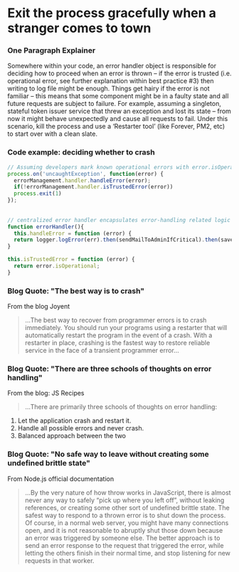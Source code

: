# Exit the process gracefully when a stranger comes to town


### One Paragraph Explainer

Somewhere within your code, an error handler object is responsible for deciding how to proceed when an error is thrown – if the error is trusted (i.e. operational error, see further explanation within best practice #3) then writing to log file might be enough. Things get hairy if the error is not familiar – this means that some component might be in a faulty state and all future requests are subject to failure. For example, assuming a singleton, stateful token issuer service that threw an exception and lost its state – from now it might behave unexpectedly and cause all requests to fail. Under this scenario, kill the process and use a ‘Restarter tool’ (like Forever, PM2, etc) to start over with a clean slate.



### Code example: deciding whether to crash

```javascript
// Assuming developers mark known operational errors with error.isOperational=true, read best practice #3
process.on('uncaughtException', function(error) {
  errorManagement.handler.handleError(error);
  if(!errorManagement.handler.isTrustedError(error))
  process.exit(1)
});
 
 
// centralized error handler encapsulates error-handling related logic
function errorHandler(){
  this.handleError = function (error) {
  return logger.logError(err).then(sendMailToAdminIfCritical).then(saveInOpsQueueIfCritical).then(determineIfOperationalError);
}

this.isTrustedError = function (error) {
  return error.isOperational;
}

```


### Blog Quote: "The best way is to crash"
From the blog Joyent

> …The best way to recover from programmer errors is to crash immediately. You should run your programs using a restarter that will automatically restart the program in the event of a crash. With a restarter in place, crashing is the fastest way to restore reliable service in the face of a transient programmer error…  


### Blog Quote: "There are three schools of thoughts on error handling"
From the blog: JS Recipes
 
> …There are primarily three schools of thoughts on error handling:
1. Let the application crash and restart it.
2. Handle all possible errors and never crash.
3. Balanced approach between the two


### Blog Quote: "No safe way to leave without creating some undefined brittle state"
From Node.js official documentation
 
> …By the very nature of how throw works in JavaScript, there is almost never any way to safely “pick up where you left off”, without leaking references, or creating some other sort of undefined brittle state. The safest way to respond to a thrown error is to shut down the process. Of course, in a normal web server, you might have many connections open, and it is not reasonable to abruptly shut those down because an error was triggered by someone else. The better approach is to send an error response to the request that triggered the error, while letting the others finish in their normal time, and stop listening for new requests in that worker.